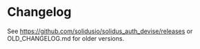 # Changelog

See https://github.com/solidusio/solidus_auth_devise/releases or OLD_CHANGELOG.md for older versions.
